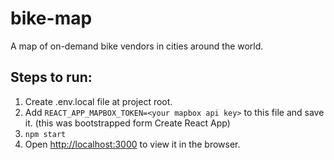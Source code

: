 bike-map
=======

A map of on-demand bike vendors in cities around the world.

Steps to run:
--------------------------
1. Create .env.local file at project root.
2. Add `REACT_APP_MAPBOX_TOKEN=<your mapbox api key>` to this file and save it.  (this was bootstrapped form Create React App)
3.  `npm start`
4. Open [http://localhost:3000](http://localhost:3000) to view it in the browser.
